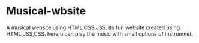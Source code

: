 # Musical-wbsite
A musical website using HTML,CSS,JSS.
its fun website created using HTML,JSS,CSS. here u can play the music with small options of instrumnet.
